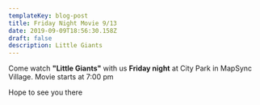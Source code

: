 ```yaml
---
templateKey: blog-post
title: Friday Night Movie 9/13
date: 2019-09-09T18:56:30.158Z
draft: false
description: Little Giants
---
```

Come watch **"Little Giants"** with us **Friday night** at City Park in MapSync Village. Movie starts at 7:00 pm



Hope to see you there
